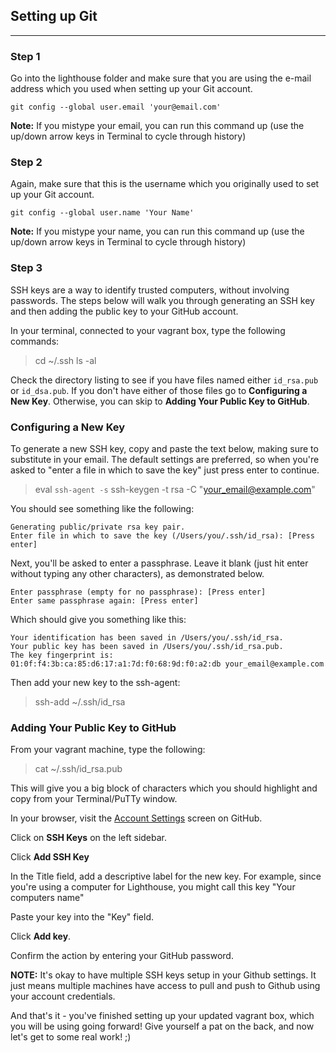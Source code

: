## Setting up Git
---

### Step 1

Go into the lighthouse folder and make sure that you are using the e-mail address which you used when setting up your Git account.

    git config --global user.email 'your@email.com'

**Note:** If you mistype your email, you can run this command up (use the up/down arrow keys in Terminal to cycle through history)

### Step 2

Again, make sure that this is the username which you originally used to set up your Git account.

    git config --global user.name 'Your Name'

**Note:** If you mistype your name, you can run this command up (use the up/down arrow keys in Terminal to cycle through history)

### Step 3

SSH keys are a way to identify trusted computers, without involving passwords. The steps below will walk you through generating an SSH key and then adding the public key to your GitHub account.

In your terminal, connected to your vagrant box, type the following commands:

> cd ~/.ssh
> ls -al

Check the directory listing to see if you have files named either `id_rsa.pub` or `id_dsa.pub`. If you don't have either of those files go to **Configuring a New Key**. Otherwise, you can skip to **Adding Your Public Key to GitHub**.

### Configuring a New Key

To generate a new SSH key, copy and paste the text below, making sure to substitute in your email. The default settings are preferred, so when you're asked to "enter a file in which to save the key" just press enter to continue.

> eval `ssh-agent -s`
> ssh-keygen -t rsa -C "your_email@example.com"

You should see something like the following:

    Generating public/private rsa key pair.
    Enter file in which to save the key (/Users/you/.ssh/id_rsa): [Press enter]

Next, you'll be asked to enter a passphrase. Leave it blank (just hit enter without typing any other characters), as demonstrated below.

    Enter passphrase (empty for no passphrase): [Press enter]
    Enter same passphrase again: [Press enter]

Which should give you something like this:

    Your identification has been saved in /Users/you/.ssh/id_rsa.
    Your public key has been saved in /Users/you/.ssh/id_rsa.pub.
    The key fingerprint is:
    01:0f:f4:3b:ca:85:d6:17:a1:7d:f0:68:9d:f0:a2:db your_email@example.com

Then add your new key to the ssh-agent:

> ssh-add ~/.ssh/id_rsa

### Adding Your Public Key to GitHub

From your vagrant machine, type the following:

> cat ~/.ssh/id_rsa.pub

This will give you a big block of characters which you should highlight and copy from your Terminal/PuTTy window.

In your browser, visit the [Account Settings](https://github.com/settings/admin) screen on GitHub.

Click on **SSH Keys** on the left sidebar.

Click **Add SSH Key**

In the Title field, add a descriptive label for the new key. For example, since you're using a computer for Lighthouse, you might call this key "Your computers name"

Paste your key into the "Key" field.

Click **Add key**.

Confirm the action by entering your GitHub password.

**NOTE:** It's okay to have multiple SSH keys setup in your Github settings. It just means multiple machines have access to pull and push to Github using your account credentials.

And that's it - you've finished setting up your updated vagrant box, which you will be using going forward! Give yourself a pat on the back, and now let's get to some real work! ;)

